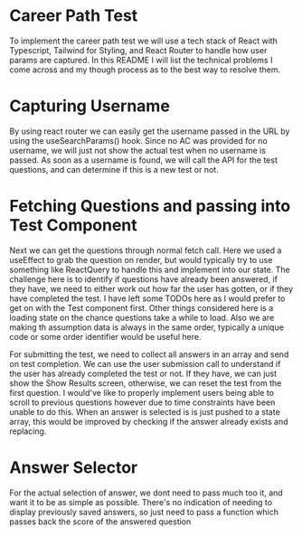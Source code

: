# Career Path Test 

To implement the career path test we will use a tech stack of React with Typescript, Tailwind for Styling, and React Router to handle how user params are captured. In this README I will list the technical problems I come across and my though process as to the best way to resolve them.

# Capturing Username
By using react router we can easily get the username passed in the URL by using the useSearchParams() hook. Since no AC was provided for no username, we will just not show the actual test when no username is passed. As soon as a username is found, we will call the API for the test questions, and can determine if this is a new test or not.


# Fetching Questions and passing into Test Component
Next we can get the questions through normal fetch call. Here we used a useEffect to grab the question on render, but would typically try to use something like ReactQuery to handle this and implement into our state. The challenge here is to identify if questions have already been answered, if they have, we  need to either work out how far the user has gotten, or if they have completed the test. I have left some TODOs here as I would prefer to get on with the Test component first. Other things considered here is a loading state on the chance questions take a while to load. Also we are making th assumption data is always in the same order, typically a unique code or some order identifier would be useful here.

For submitting the test, we need to collect all answers in an array and send on test completion. We can use the user submission call to understand if the user has already completed the test or not. If they have, we can just show the Show Results screen, otherwise, we can reset the test from the first question. I would've like to properly implement users being able to scroll to previous questions however due to time constraints have been unable to do this. When an answer is selected is is just pushed to a state array, this would be improved by checking if the answer already exists and replacing.

# Answer Selector
For the actual selection of answer, we dont need to pass much too it, and want it to be as simple as possible. There's no indication of needing to display previously saved answers, so just need to pass a function which passes back the score of the answered question